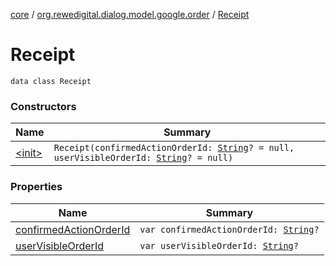 [core](../../index.md) / [org.rewedigital.dialog.model.google.order](../index.md) / [Receipt](./index.md)

# Receipt

`data class Receipt`

### Constructors

| Name | Summary |
|---|---|
| [&lt;init&gt;](-init-.md) | `Receipt(confirmedActionOrderId: `[`String`](https://kotlinlang.org/api/latest/jvm/stdlib/kotlin/-string/index.html)`? = null, userVisibleOrderId: `[`String`](https://kotlinlang.org/api/latest/jvm/stdlib/kotlin/-string/index.html)`? = null)` |

### Properties

| Name | Summary |
|---|---|
| [confirmedActionOrderId](confirmed-action-order-id.md) | `var confirmedActionOrderId: `[`String`](https://kotlinlang.org/api/latest/jvm/stdlib/kotlin/-string/index.html)`?` |
| [userVisibleOrderId](user-visible-order-id.md) | `var userVisibleOrderId: `[`String`](https://kotlinlang.org/api/latest/jvm/stdlib/kotlin/-string/index.html)`?` |
